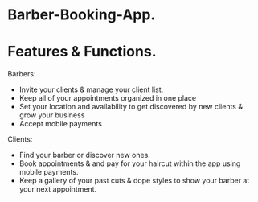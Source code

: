# Barber-Booking-App. 

# Features & Functions. 

Barbers:
- Invite your clients & manage your client list. 
- Keep all of your appointments organized in one place
- Set your location and availability to get discovered by new clients & grow your business
- Accept mobile payments

Clients:
- Find your barber or discover new ones. 
- Book appointments & and pay for your haircut within the app using mobile payments. 
- Keep a gallery of your past cuts & dope styles to show your barber at your next appointment. 
